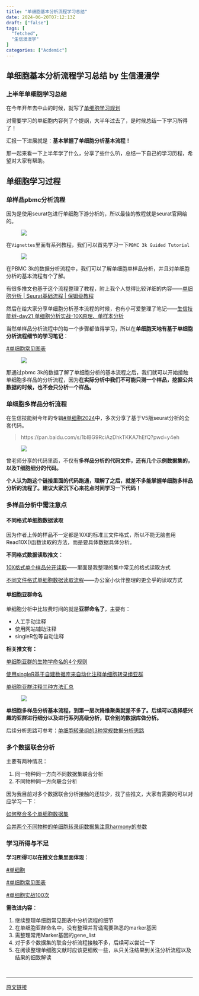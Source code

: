 ```yaml
---
title: "单细胞基本分析流程学习总结"
date: 2024-06-20T07:12:13Z
draft: ["false"]
tags: [
  "fetched",
  "生信漫漫学"
]
categories: ["Acdemic"]
---
```

单细胞基本分析流程学习总结 by 生信漫漫学
------
<div><section data-tool="mdnice编辑器" data-website="https://www.mdnice.com"><h3 data-tool="mdnice编辑器"><span></span><span></span><span>上半年单细胞学习总结</span><span></span></h3><p data-tool="mdnice编辑器">在今年开年去中山的时候，就写了<a href="https://mp.weixin.qq.com/s?__biz=MzkxOTI0Mjc3Mw==&amp;mid=2247486529&amp;idx=1&amp;sn=9371490a3d5e8b857a6191cfd84d1b31&amp;scene=21#wechat_redirect" data-linktype="2">单细胞学习规划</a></p><p data-tool="mdnice编辑器">对需要学习的单细胞内容列了个提纲，大半年过去了，是时候总结一下学习所得了！</p><p data-tool="mdnice编辑器">汇报一下进展就是：<strong>基本掌握了单细胞分析基本流程！</strong></p><p data-tool="mdnice编辑器">那一起来看一下上半年学了什么，分享了些什么叭，总结一下自己的学习历程，希望对大家有帮助。</p><h2 data-tool="mdnice编辑器"><span></span><span>单细胞学习过程</span><span></span></h2><h3 data-tool="mdnice编辑器"><span></span><span></span><span>单样品pbmc分析流程</span><span></span></h3><p data-tool="mdnice编辑器">因为是使用seurat包进行单细胞下游分析的，所以最佳的教程就是seurat官网给的。</p><figure data-tool="mdnice编辑器"><img data-imgfileid="100004625" data-ratio="0.7864963503649635" data-src="https://mmbiz.qpic.cn/sz_mmbiz_png/icQem1PXnP9bpNiaFtzsEWe79Gib6zjc3urTyBhXflicgUokMiaXSW2spMrCloRUJZRrD9WmtqDqjjmFb5bIZfavwdg/640?wx_fmt=png&amp;from=appmsg" data-type="png" data-w="1644" src="https://mmbiz.qpic.cn/sz_mmbiz_png/icQem1PXnP9bpNiaFtzsEWe79Gib6zjc3urTyBhXflicgUokMiaXSW2spMrCloRUJZRrD9WmtqDqjjmFb5bIZfavwdg/640?wx_fmt=png&amp;from=appmsg"></figure><p data-tool="mdnice编辑器">在<code>Vignettes</code>里面有系列教程，我们可以首先学习一下<code>PBMC 3k Guided Tutorial</code></p><figure data-tool="mdnice编辑器"><img data-imgfileid="100004624" data-ratio="0.74206672091131" data-src="https://mmbiz.qpic.cn/sz_mmbiz_png/icQem1PXnP9bpNiaFtzsEWe79Gib6zjc3ur8YKeoX5iaXicKYshEocEWwKnFSaiaKWyvnqxQVvXXa7ngsxrkFgaBicN9A/640?wx_fmt=png&amp;from=appmsg" data-type="png" data-w="1229" src="https://mmbiz.qpic.cn/sz_mmbiz_png/icQem1PXnP9bpNiaFtzsEWe79Gib6zjc3ur8YKeoX5iaXicKYshEocEWwKnFSaiaKWyvnqxQVvXXa7ngsxrkFgaBicN9A/640?wx_fmt=png&amp;from=appmsg"></figure><p data-tool="mdnice编辑器">在PBMC 3k的数据分析流程中，我们可以了解单细胞单样品分析，并且对单细胞分析的基本流程有个了解。</p><p data-tool="mdnice编辑器">有很多推文也基于这个流程整理了教程，附上我个人觉得比较详细的内容——<a href="https://mp.weixin.qq.com/s?__biz=Mzg5NjE1NTc1OA==&amp;mid=2247485850&amp;idx=1&amp;sn=dbe571dddae497379561506f90516376&amp;scene=21#wechat_redirect" data-linktype="2">单细胞分析 | Seurat基础流程 | 保姆级教程</a></p><p data-tool="mdnice编辑器">然后在给大家分享单细胞分析基本流程的时候，也有小可爱整理了笔记——<a href="https://mp.weixin.qq.com/s?__biz=MzkxOTI0Mjc3Mw==&amp;mid=2247488245&amp;idx=1&amp;sn=1d556076622a521ecdf38138da584d5f&amp;scene=21#wechat_redirect" data-linktype="2">生信技能树-day21 单细胞分析实战-10X原理、单样本分析</a></p><p data-tool="mdnice编辑器">当然单样品分析流程中的每一个步骤都值得学习，所以在<strong>单细胞天地有基于单细胞分析流程细节的学习笔记</strong>：</p><p data-tool="mdnice编辑器"><a href="https://mp.weixin.qq.com/mp/appmsgalbum?__biz=MzI1Njk4ODE0MQ==&amp;action=getalbum&amp;album_id=3418409629246324742&amp;scene=173&amp;subscene=227&amp;sessionid=1718860148&amp;enterid=1718860151&amp;from_msgid=2247523299&amp;from_itemidx=1&amp;count=3&amp;nolastread=1#wechat_redirect" data-linktype="2">#单细胞常见图表</a></p><figure data-tool="mdnice编辑器"><img data-imgfileid="100004623" data-ratio="1.4192592592592592" data-src="https://mmbiz.qpic.cn/sz_mmbiz_png/icQem1PXnP9bpNiaFtzsEWe79Gib6zjc3urYgDwdGR7Sm4TicA8OFxIpFJ3aD8ROxQLY2FOXpXQ7ribiaiaZINEmKTSmA/640?wx_fmt=png&amp;from=appmsg" data-type="png" data-w="675" src="https://mmbiz.qpic.cn/sz_mmbiz_png/icQem1PXnP9bpNiaFtzsEWe79Gib6zjc3urYgDwdGR7Sm4TicA8OFxIpFJ3aD8ROxQLY2FOXpXQ7ribiaiaZINEmKTSmA/640?wx_fmt=png&amp;from=appmsg"></figure><p data-tool="mdnice编辑器">那通过pbmc 3k的数据了解了单细胞分析的基本流程之后，我们就可以开始接触单细胞多样品的分析流程，因为<strong>在实际分析中我们不可能只测一个样品，挖掘公共数据的时候，也不会只分析一个样品。</strong></p><h3 data-tool="mdnice编辑器"><span></span><span></span><span>单细胞多样品分析流程</span><span></span></h3><p data-tool="mdnice编辑器">在生信技能树今年的专辑<a href="https://mp.weixin.qq.com/mp/appmsgalbum?__biz=MzAxMDkxODM1Ng==&amp;action=getalbum&amp;album_id=3267873980611526663&amp;scene=173&amp;subscene=227&amp;sessionid=1718860347&amp;enterid=1718860351&amp;from_msgid=2247531367&amp;from_itemidx=1&amp;count=3&amp;nolastread=1#wechat_redirect" data-linktype="2">#单细胞2024</a>中，多次分享了基于V5版seurat分析的全套代码。</p><blockquote data-tool="mdnice编辑器"><span></span><p>https://pan.baidu.com/s/1bIBG9RciAzDhkTKKA7hEfQ?pwd=y4eh</p></blockquote><figure data-tool="mdnice编辑器"><img data-imgfileid="100004621" data-ratio="0.4983922829581994" data-src="https://mmbiz.qpic.cn/sz_mmbiz_png/icQem1PXnP9bpNiaFtzsEWe79Gib6zjc3ur5iaiaoqAUMO5KlMw3jKJrxBEVlHiapC2yTvEkQINLibhGs21LxW86qiaAiaQ/640?wx_fmt=png&amp;from=appmsg" data-type="png" data-w="311" src="https://mmbiz.qpic.cn/sz_mmbiz_png/icQem1PXnP9bpNiaFtzsEWe79Gib6zjc3ur5iaiaoqAUMO5KlMw3jKJrxBEVlHiapC2yTvEkQINLibhGs21LxW86qiaAiaQ/640?wx_fmt=png&amp;from=appmsg"></figure><p data-tool="mdnice编辑器">曾老师分享的代码里面，不仅有<strong>多样品分析的代码文件，还有几个示例数据集的，以及T细胞细分的代码。</strong></p><p data-tool="mdnice编辑器"><strong>个人认为跑这个链接里面的代码跑通，理解了之后，就差不多能掌握单细胞多样品分析的流程了。建议大家沉下心来花点时间学习一下代码！</strong></p><h3 data-tool="mdnice编辑器"><span></span><span></span><span>多样品分析中需注意点</span><span></span></h3><h4 data-tool="mdnice编辑器"><span></span><span>不同格式单细胞数据读取</span><span></span></h4><p data-tool="mdnice编辑器">因为作者上传的样品不一定都是10X的标准三文件格式，所以不能无脑套用Read10X()函数读取的方法，而是要具体数据具体分析。</p><p data-tool="mdnice编辑器"><strong>不同格式数据读取推文：</strong></p><p data-tool="mdnice编辑器"><a href="https://mp.weixin.qq.com/s?__biz=MzkxOTI0Mjc3Mw==&amp;mid=2247486977&amp;idx=1&amp;sn=8a2d00772ba881b0bfa4fc8235a198cb&amp;scene=21#wechat_redirect" data-linktype="2">10X格式单个样品分开读取</a>——里面是我整理的集中常见的格式读取方式</p><p data-tool="mdnice编辑器"><a href="https://mp.weixin.qq.com/s?__biz=MzkzMjY4NDc5OQ==&amp;mid=2247483745&amp;idx=1&amp;sn=b25aa3c863aea548a9b70220814949e7&amp;scene=21#wechat_redirect" data-linktype="2">不同文件格式单细胞数据读取流程</a>——办公室小伙伴整理的更全乎的读取方式</p><h4 data-tool="mdnice编辑器"><span></span><span>单细胞亚群命名</span><span></span></h4><p data-tool="mdnice编辑器">单细胞分析中比较费时间的就是<strong>亚群命名了</strong>，主要有：</p><ul data-tool="mdnice编辑器"><li><section>人工手动注释</section></li><li><section>使用网站辅助注释</section></li><li><section>singleR包等自动注释</section></li></ul><p data-tool="mdnice编辑器"><strong>相关推文有：</strong></p><p data-tool="mdnice编辑器"><a href="https://mp.weixin.qq.com/s?__biz=MzAxMDkxODM1Ng==&amp;mid=2247529601&amp;idx=1&amp;sn=e2b082386a067cf8b428b4938a21b7e5&amp;scene=21#wechat_redirect" data-linktype="2">单细胞亚群的生物学命名的4个规则</a></p><p data-tool="mdnice编辑器"><a href="https://mp.weixin.qq.com/s?__biz=MzAxMDkxODM1Ng==&amp;mid=2247529445&amp;idx=1&amp;sn=623e8dd62ca3ad3518d2df4db0eacc1f&amp;scene=21#wechat_redirect" data-linktype="2">使用singleR基于自建数据库来自动化注释单细胞转录组亚群</a></p><p data-tool="mdnice编辑器"><a href="https://mp.weixin.qq.com/s?__biz=MzkxOTI0Mjc3Mw==&amp;mid=2247487506&amp;idx=1&amp;sn=2200b05e0fa78421fcbcc939e2e5db62&amp;scene=21#wechat_redirect" data-linktype="2">单细胞亚群注释三种方法汇总</a></p><figure data-tool="mdnice编辑器"><img data-imgfileid="100004622" data-ratio="0.947289156626506" data-src="https://mmbiz.qpic.cn/sz_mmbiz_png/icQem1PXnP9bpNiaFtzsEWe79Gib6zjc3urjHAcWKeja1Oflia7565Q8PY76icV1d0uKicuKB7A3hHiaMMiaUU7DsDDiasQ/640?wx_fmt=png&amp;from=appmsg" data-type="png" data-w="664" src="https://mmbiz.qpic.cn/sz_mmbiz_png/icQem1PXnP9bpNiaFtzsEWe79Gib6zjc3urjHAcWKeja1Oflia7565Q8PY76icV1d0uKicuKB7A3hHiaMMiaUU7DsDDiasQ/640?wx_fmt=png&amp;from=appmsg"></figure><p data-tool="mdnice编辑器"><strong>单细胞多样品分析基本流程，到第一层次降维聚类就差不多了。后续可以选择感兴趣的亚群进行细分以及进行系列高级分析，联合别的数据库做分析。</strong></p><p data-tool="mdnice编辑器">后续分析思路可参考：<a href="https://mp.weixin.qq.com/s?__biz=MzAxMDkxODM1Ng==&amp;mid=2247528340&amp;idx=1&amp;sn=7dd36d9e849a140caef4be7fddb4bac9&amp;scene=21#wechat_redirect" data-linktype="2">单细胞转录组的3种常规数据分析思路</a></p><h3 data-tool="mdnice编辑器"><span></span><span></span><span>多个数据联合分析</span><span></span></h3><p data-tool="mdnice编辑器">主要有两种情况：</p><ol data-tool="mdnice编辑器"><li><section>同一物种同一方向不同数据集联合分析</section></li><li><section>不同物种同一方向联合分析</section></li></ol><p data-tool="mdnice编辑器">因为我目前对多个数据联合分析接触的还较少，找了些推文，大家有需要的可以对应学习一下：</p><p data-tool="mdnice编辑器"><a href="https://mp.weixin.qq.com/s?__biz=MzAxMDkxODM1Ng==&amp;mid=2247528380&amp;idx=1&amp;sn=a57df0f0e0a531056bbfa10df8a4d660&amp;scene=21#wechat_redirect" data-linktype="2">如何整合多个单细胞数据集</a></p><p data-tool="mdnice编辑器"><a href="https://mp.weixin.qq.com/s?__biz=MzAxMDkxODM1Ng==&amp;mid=2247530859&amp;idx=1&amp;sn=c60dd0870b30ba0c7bd9fd4efb67e575&amp;scene=21#wechat_redirect" data-linktype="2">合并两个不同物种的单细胞转录组数据集注意harmony的参数</a></p><h3 data-tool="mdnice编辑器"><span></span><span></span><span>学习所得与不足</span><span></span></h3><p data-tool="mdnice编辑器"><strong>学习所得可以在推文合集里面体现</strong>：</p><p data-tool="mdnice编辑器"><a href="https://mp.weixin.qq.com/mp/appmsgalbum?__biz=MzkxOTI0Mjc3Mw==&amp;action=getalbum&amp;album_id=3021171189102428173&amp;scene=173&amp;subscene=227&amp;sessionid=1718859233&amp;enterid=1718859243&amp;from_msgid=2247486529&amp;from_itemidx=1&amp;count=3&amp;nolastread=1#wechat_redirect" data-linktype="2">#单细胞</a></p><p data-tool="mdnice编辑器"><a href="https://mp.weixin.qq.com/mp/appmsgalbum?__biz=MzI1Njk4ODE0MQ==&amp;action=getalbum&amp;album_id=3418409629246324742&amp;scene=173&amp;subscene=227&amp;sessionid=1718860148&amp;enterid=1718860151&amp;from_msgid=2247523299&amp;from_itemidx=1&amp;count=3&amp;nolastread=1#wechat_redirect" data-linktype="2">#单细胞常见图表</a></p><p data-tool="mdnice编辑器"><a href="https://mp.weixin.qq.com/mp/appmsgalbum?__biz=MzI1Njk4ODE0MQ==&amp;action=getalbum&amp;album_id=3100581274722926594&amp;scene=173&amp;subscene=227&amp;sessionid=1718850509&amp;enterid=1718850511&amp;from_msgid=2247523298&amp;from_itemidx=1&amp;count=3&amp;nolastread=1#wechat_redirect" data-linktype="2">#单细胞实战100次</a></p><p data-tool="mdnice编辑器"><strong>需改进内容：</strong></p><ol data-tool="mdnice编辑器"><li><section>继续整理单细胞常见图表中分析流程的细节</section></li><li><section>在单细胞亚群命名中，没有整理并背诵需要熟悉的marker基因</section></li><li><section>需整理常用Marker基因的gene_list</section></li><li><section>对于多个数据集的联合分析流程接触不多，后续可以尝试一下</section></li><li><section>在阅读整理单细胞文献时应该更细致一些，从只关注结果到关注分析流程以及结果的细致解读</section></li></ol></section><p><br></p><p><mp-style-type data-value="3"></mp-style-type></p></div>  
<hr>
<a href="https://mp.weixin.qq.com/s/Ug_UNp10kEKremq41sKXuw",target="_blank" rel="noopener noreferrer">原文链接</a>
